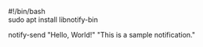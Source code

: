 #!/bin/bash  
sudo apt install libnotify-bin  
  

notify-send "Hello, World!" "This is a sample notification."
